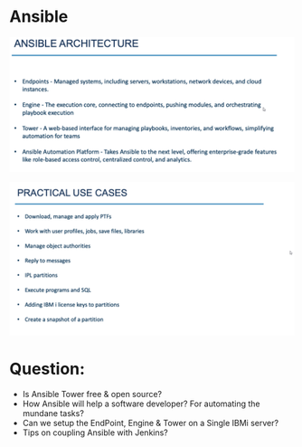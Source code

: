 # Ansible

![alt text](image-2.png)

![alt text](image-4.png)


# Question:
- Is Ansible Tower free & open source?
- How Ansible will help a software developer? For automating the mundane tasks?
- Can we setup the EndPoint, Engine & Tower on a Single IBMi server?
- Tips on coupling Ansible with Jenkins?

